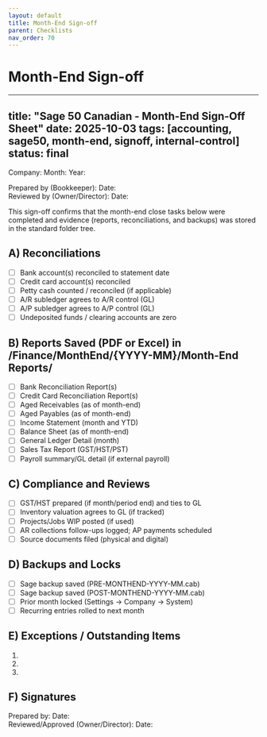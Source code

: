 ```yaml
---
layout: default
title: Month-End Sign-off
parent: Checklists
nav_order: 70
---
```

# Month-End Sign-off

---
title: "Sage 50 Canadian - Month-End Sign-Off Sheet"
date: 2025-10-03
tags: [accounting, sage50, month-end, signoff, internal-control]
status: final
---

Company:                             Month:                  Year:         

Prepared by (Bookkeeper):                           Date:             
Reviewed by (Owner/Director):                       Date:             

This sign-off confirms that the month-end close tasks below were completed and evidence (reports, reconciliations, and backups) was stored in the standard folder tree.

## A) Reconciliations
- [ ] Bank account(s) reconciled to statement date
- [ ] Credit card account(s) reconciled
- [ ] Petty cash counted / reconciled (if applicable)
- [ ] A/R subledger agrees to A/R control (GL)
- [ ] A/P subledger agrees to A/P control (GL)
- [ ] Undeposited funds / clearing accounts are zero

## B) Reports Saved (PDF or Excel) in /Finance/MonthEnd/{YYYY-MM}/Month-End Reports/
- [ ] Bank Reconciliation Report(s)
- [ ] Credit Card Reconciliation Report(s)
- [ ] Aged Receivables (as of month-end)
- [ ] Aged Payables (as of month-end)
- [ ] Income Statement (month and YTD)
- [ ] Balance Sheet (as of month-end)
- [ ] General Ledger Detail (month)
- [ ] Sales Tax Report (GST/HST/PST)
- [ ] Payroll summary/GL detail (if external payroll)

## C) Compliance and Reviews
- [ ] GST/HST prepared (if month/period end) and ties to GL
- [ ] Inventory valuation agrees to GL (if tracked)
- [ ] Projects/Jobs WIP posted (if used)
- [ ] AR collections follow-ups logged; AP payments scheduled
- [ ] Source documents filed (physical and digital)

## D) Backups and Locks
- [ ] Sage backup saved (PRE-MONTHEND-YYYY-MM.cab)
- [ ] Sage backup saved (POST-MONTHEND-YYYY-MM.cab)
- [ ] Prior month locked (Settings -> Company -> System)
- [ ] Recurring entries rolled to next month

## E) Exceptions / Outstanding Items
1. 
2. 
3. 

## F) Signatures
Prepared by:                               Date:           
Reviewed/Approved (Owner/Director):        Date:           

